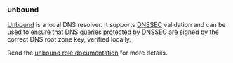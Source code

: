 ### unbound

[Unbound](https://unbound.net/) is a local DNS resolver. It supports
[DNSSEC](https://en.wikipedia.org/wiki/DNSSEC) validation and can be
used to ensure that DNS queries protected by DNSSEC are signed by the
correct DNS root zone key, verified locally.

Read the [unbound role documentation](https://docs.debops.org/en/master/ansible/roles/unbound/) for more details.
